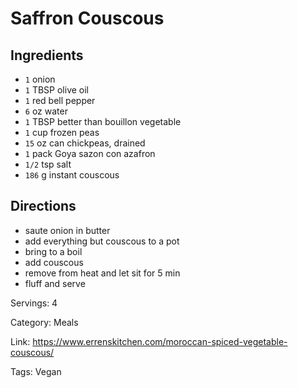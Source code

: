 # Saffron Couscous

## Ingredients

- `1` onion
- `1` TBSP olive oil
- `1` red bell pepper
- `6` oz water
- `1` TBSP better than bouillon vegetable
- `1` cup frozen peas
- `15` oz can chickpeas, drained
- `1` pack Goya sazon con azafron
- `1/2` tsp salt
- `186` g instant couscous

## Directions

- saute onion in butter
- add everything but couscous to a pot
- bring to a boil
- add couscous
- remove from heat and let sit for 5 min
- fluff and serve

Servings: 4

Category: Meals

Link: https://www.errenskitchen.com/moroccan-spiced-vegetable-couscous/

Tags: Vegan

